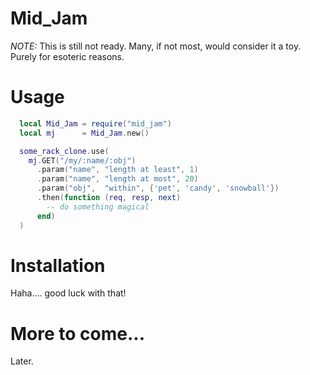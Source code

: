
Mid\_Jam
========

*NOTE:* This is still not ready. Many, if not most,
  would consider it a toy. Purely for esoteric reasons.


Usage
=====

```lua
  local Mid_Jam = require("mid_jam")
  local mj      = Mid_Jam.new()

  some_rack_clone.use(
    mj.GET("/my/:name/:obj")
      .param("name", "length at least", 1)
      .param("name", "length at most", 20)
      .param("obj",  "within", {'pet', 'candy', 'snowball'})
      .then(function (req, resp, next)
        -- do something magical
      end)
  )
```

Installation
============


Haha.... good luck with that!


More to come...
============

Later.
